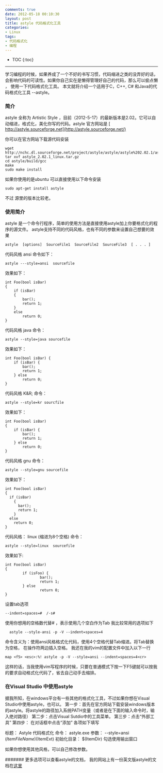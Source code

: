 ```yaml
---
comments: true
date: 2012-05-18 00:10:30
layout: post
title: astyle 代码格式化工具
categories:
- Linux
tags:
- 代码格式化
- 编程
---
```



* TOC
{:toc}
<hr/>
学习编程的时候，如果养成了一个不好的书写习惯，代码缩进之类的没弄好的话，会影响代码的可读性。如果你自己实在是懒得管理好自己的代码，那么可以偷点懒 ， 使用一下代码格式化工具。 本文就将介绍一个适用于C，C++, C# 和Java的代码格式化工具 --astyle。



###  简介


astyle 全称为 Artistic Style ，目前（2012-5-17）的最新版本是2.02。它可以自动缩进，格式化，美化你写的代码。astyle
官方网站是  [ http://astyle.sourceforge.net](http://astyle.sourceforge.net/)  

你可以在官方网站下载源代码安装


    
    
    wget http://nchc.dl.sourceforge.net/project/astyle/astyle/astyle%202.02.1/astyle_2.02.1_linux.tar.gz
    tar xvf astyle_2.02.1_linux.tar.gz
    cd astyle/build/gcc
    make
    sudo make install
    


如果你使用的是ubuntu 可以直接使用以下命令安装

    
    
    sudo apt-get install astyle
    


不过 源里的版本比较老。



###  使用简介


astyle 是一个命令行程序，简单的使用方法是直接使用astyle加上你要格式化的程序的源文件。
astyle支持不同的代码风格，也有不同的参数来设置自己想要的效果


    
    
    astyle  [options]  SourceFile1  SourceFile2  SourceFile3  [ . . . ]
    


代码风格 ansi 
命令如下：

    
    
    astyle ---style=ansi  sourcefile
    


效果如下：

    
    
    int Foo(bool isBar)
    {
        if (isBar)
        {
            bar();
            return 1;
        }
        else
            return 0;
    }        
    


代码风格 java
命令：

    
    
    astyle --style=java sourcefile
    


效果如下：

    
    
    int Foo(bool isBar) {
        if (isBar) {
            bar();
            return 1;
        } else
            return 0;
    }
    


代码风格 K&R;
命令：

    
    
    astyle --style=kr sourcfile
    


效果如下：

    
    
    int Foo(bool isBar) 
    {
        if (isBar) {
            bar();
            return 1;
        } else
            return 0;
    }
    



代码风格 gnu
命令：

    
    
    astyle --style=gnu sourcefile
    


效果如下：

    
    
    int Foo(bool isBar)
    {
      if (isBar)
        {
          bar();
          return 1;
        }
      else
        return 0;
    }
    


代码风格： linux  (缩进为8个空格)
命令：

    
    
    astyle --style=linux  sourcefile
    


效果如下:
    
    
    int Foo(bool isBar)
    {
            if (isFoo) {
                    bar();
                    return 1;
            } else
                    return 0;
    }
    


设置tab选项

    
    
    --indent=spaces=#  /-s# 
    


使用你想用的空格数代替# ，表示使用几个空白作为Tab
我比较常用的选项如下
 
    
    
      astyle --style-ansi -p -V --indent=spaces=4
    


命令含义为：使用ansi风格格式化代码，使用4个空格代替Tab缩进。将Tab替换为空格， 在操作符两边插入空格。
我还在我的vim的配置文件中加入以下一行

    
    
    map <f5> <esc>:%! astyle -p -V --style=ansi --indent=spaces=4<cr>
    


这样的话，当我使用vim写程序的时候，只要在普通模式下按一下F5键就可以按我的要求自动格式化代码了，省去自己动手去缩排。


###  在Visual Studio 中使用astyle


据我所知，在windows平台有一些其他的格式化工具，不过如果你想在Visual Studio中使用astyle，也可以。
第一步：首先在官方网站下载安装windows版本的astyle。将astyle的路径加入系统PATH变量（或者是在下面的输入命令时，输入绝对路径）
第二步：点击Visual Sutdio中的工具菜单。
第三步：点击“外部工具”
第四步： 在对话框中点击“添加”
各项如下填写

标题： Astyle 代码格式化
命令： astyle.exe
参数： --style=ansi $(ItemFileName)$(ItemExt)
初始化目录： $(ItemDir)
勾选使用输出窗口

如果你想使用其他风格，可以自己修改参数。


####### 
更多选项可以查看astyle的文档，
我的网站上有一份英文版astyle的文档在[这里](http://andyhuzhill.github.io/html/doc/index.html)


